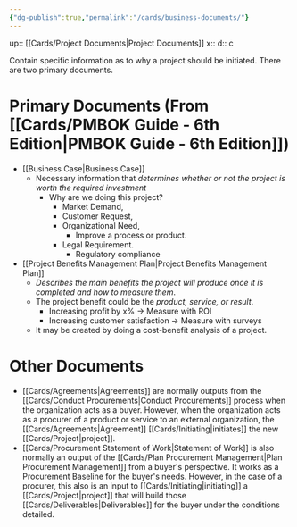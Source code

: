 ```yaml
---
{"dg-publish":true,"permalink":"/cards/business-documents/"}
---
```


up:: [[Cards/Project Documents\|Project Documents]] 
x:: 
d:: c

Contain specific information as to why a project should be initiated. There are two primary documents.

# Primary Documents (From [[Cards/PMBOK Guide - 6th Edition\|PMBOK Guide - 6th Edition]])

- [[﻿﻿Business Case\|﻿﻿Business Case]]
	- Necessary information that *determines whether or not the project is worth the required investment*
		- Why are we doing this project?
			- ﻿﻿Market Demand, 
			- Customer Request, 
			- Organizational Need, 
				- Improve a process or product.
			- Legal Requirement.
				- Regulatory compliance
- [[﻿﻿Project Benefits Management Plan\|﻿﻿Project Benefits Management Plan]]
	- ﻿﻿*Describes the main benefits the project will produce once it is completed and how to measure them*. 
	- The project benefit could be the *product, service, or result*.
		- Increasing profit by x% -> Measure with ROI
		- Increasing customer satisfaction -> Measure with surveys
	- ﻿﻿It may be created by doing a cost-benefit analysis of a project.

# Other Documents

- [[Cards/Agreements\|Agreements]] are normally outputs from the [[Cards/Conduct Procurements\|Conduct Procurements]] process when the organization acts as a buyer. However, when the organization acts as a procurer of a product or service to an external organization, the [[Cards/Agreements\|Agreement]] [[Cards/Initiating\|initiates]] the new [[Cards/Project\|project]].
- [[Cards/Procurement Statement of Work\|Statement of Work]] is also normally an output of the [[Cards/Plan Procurement Management\|Plan Procurement Management]] from a buyer's perspective. It works as a Procurement Baseline for the buyer's needs. However, in the case of a procurer, this also is an input to [[Cards/Initiating\|initiating]] a [[Cards/Project\|project]] that will build those [[Cards/Deliverables\|Deliverables]] for the buyer under the conditions detailed.